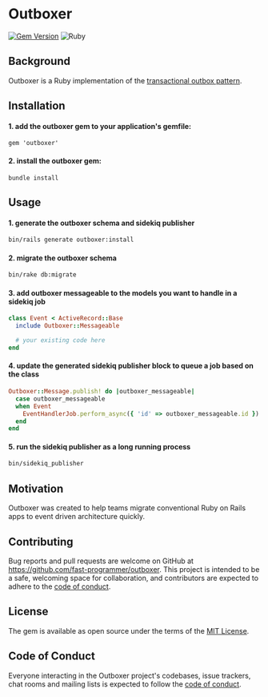 # Outboxer

[![Gem Version](https://badge.fury.io/rb/outboxer.svg)](https://badge.fury.io/rb/outboxer)
![Ruby](https://github.com/fast-programmer/outboxer/actions/workflows/master.yml/badge.svg)

## Background

Outboxer is a Ruby implementation of the [transactional outbox pattern](https://microservices.io/patterns/data/transactional-outbox.html).

## Installation

#### 1. add the outboxer gem to your application's gemfile:

```
gem 'outboxer'
```

#### 2. install the outboxer gem:

```
bundle install
```

## Usage

#### 1. generate the outboxer schema and sidekiq publisher

```bash
bin/rails generate outboxer:install
```

#### 2. migrate the outboxer schema

```bash
bin/rake db:migrate
```

#### 3. add outboxer messageable to the models you want to handle in a sidekiq job

```ruby
class Event < ActiveRecord::Base
  include Outboxer::Messageable

  # your existing code here
end
```

#### 4. update the generated sidekiq publisher block to queue a job based on the class

```ruby
Outboxer::Message.publish! do |outboxer_messageable|
  case outboxer_messageable
  when Event
    EventHandlerJob.perform_async({ 'id' => outboxer_messageable.id })
  end
end
```

#### 5. run the sidekiq publisher as a long running process

```bash
bin/sidekiq_publisher
```

## Motivation

Outboxer was created to help teams migrate conventional Ruby on Rails apps to event driven architecture quickly.

## Contributing

Bug reports and pull requests are welcome on GitHub at https://github.com/fast-programmer/outboxer. This project is intended to be a safe, welcoming space for collaboration, and contributors are expected to adhere to the [code of conduct](https://github.com/fast-programmer/outboxer/blob/main/CODE_OF_CONDUCT.md).

## License

The gem is available as open source under the terms of the [MIT License](https://opensource.org/licenses/MIT).

## Code of Conduct

Everyone interacting in the Outboxer project's codebases, issue trackers, chat rooms and mailing lists is expected to follow the [code of conduct](https://github.com/fast-programmer/outboxer/blob/main/CODE_OF_CONDUCT.md).
